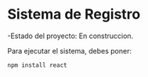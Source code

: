 <h1> Sistema de Registro</h1>

-Estado del proyecto: En construccion.

Para ejecutar el sistema, debes poner: 

```npm install react```
